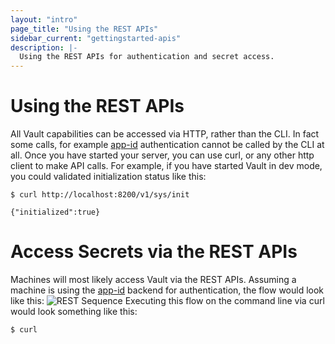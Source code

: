 ```yaml
---
layout: "intro"
page_title: "Using the REST APIs"
sidebar_current: "gettingstarted-apis"
description: |-
  Using the REST APIs for authentication and secret access.
---
```


# Using the REST APIs
All Vault capabilities can be accessed via HTTP, rather than the CLI. In fact some calls, for example [app-id](/docs/auth/app-id.html) authentication cannot be called by the CLI at all. Once you have started your server, you can use curl, or any other http client to make API calls. For example, if you have started Vault in dev mode, you could validated initialization status like this:

```
$ curl http://localhost:8200/v1/sys/init

{"initialized":true}
```

# Access Secrets via the REST APIs
Machines will most likely access Vault via the REST APIs. Assuming a machine is using the [app-id](/docs/auth/app-id.html) backend for authentication, the flow would look like this:
![REST Sequence](/assets/images/app-id-api-sequence.png)
Executing this flow on the command line via curl would look something like this:
```
$ curl

```
